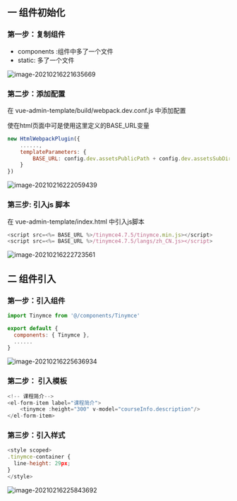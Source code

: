 









## 一 组件初始化

### 第一步：复制组件

- components :组件中多了一个文件
- static: 多了一个文件

![image-20210216221635669](https://gitee.com/ZXiangC/picture/raw/master/imgs/image-20210216221635669.png)

### 第二步：添加配置

在 vue-admin-template/build/webpack.dev.conf.js 中添加配置

使在html页面中可是使用这里定义的BASE_URL变量

```js
new HtmlWebpackPlugin({
    ......,
    templateParameters: {
        BASE_URL: config.dev.assetsPublicPath + config.dev.assetsSubDirectory
    }
})
```

![image-20210216222059439](https://gitee.com/ZXiangC/picture/raw/master/imgs/image-20210216222059439.png)

### 第三步: 引入js 脚本

在 vue-admin-template/index.html 中引入js脚本

```js
<script src=<%= BASE_URL %>/tinymce4.7.5/tinymce.min.js></script>
<script src=<%= BASE_URL %>/tinymce4.7.5/langs/zh_CN.js></script>
```

![image-20210216222723561](https://gitee.com/ZXiangC/picture/raw/master/imgs/image-20210216222723561.png)

## 二 组件引入



### 第一步：引入组件

```js
import Tinymce from '@/components/Tinymce'

export default {
  components: { Tinymce },
  ......
}
```

![image-20210216225636934](https://gitee.com/ZXiangC/picture/raw/master/imgs/image-20210216225636934.png)

### 第二步： 引入模板

```js
<!-- 课程简介-->
<el-form-item label="课程简介">
    <tinymce :height="300" v-model="courseInfo.description"/>
</el-form-item>
```

### 第三步：引入样式

```js
<style scoped>
.tinymce-container {
  line-height: 29px;
}
</style>
```

![image-20210216225843692](https://gitee.com/ZXiangC/picture/raw/master/imgs/image-20210216225843692.png)